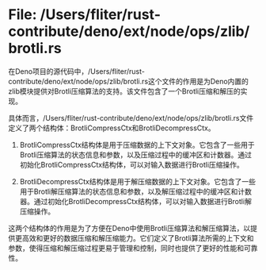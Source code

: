 # File: /Users/fliter/rust-contribute/deno/ext/node/ops/zlib/brotli.rs

在Deno项目的源代码中，/Users/fliter/rust-contribute/deno/ext/node/ops/zlib/brotli.rs这个文件的作用是为Deno内置的zlib模块提供对Brotli压缩算法的支持。该文件包含了一个Brotli压缩和解压的实现。

具体而言，/Users/fliter/rust-contribute/deno/ext/node/ops/zlib/brotli.rs文件定义了两个结构体：BrotliCompressCtx和BrotliDecompressCtx。

1. BrotliCompressCtx结构体是用于压缩数据的上下文对象。它包含了一些用于Brotli压缩算法的状态信息和参数，以及压缩过程中的缓冲区和计数器。通过初始化BrotliCompressCtx结构体，可以对输入数据进行Brotli压缩操作。

2. BrotliDecompressCtx结构体是用于解压缩数据的上下文对象。它包含了一些用于Brotli解压缩算法的状态信息和参数，以及解压缩过程中的缓冲区和计数器。通过初始化BrotliDecompressCtx结构体，可以对输入数据进行Brotli解压缩操作。

这两个结构体的作用是为了方便在Deno中使用Brotli压缩算法和解压缩算法，以提供更高效和更好的数据压缩和解压缩能力。它们定义了Brotli算法所需的上下文和参数，使得压缩和解压缩过程更易于管理和控制，同时也提供了更好的性能和可靠性。

